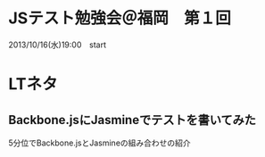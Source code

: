 JSテスト勉強会＠福岡　第１回
============================

2013/10/16(水)19:00　start

# LTネタ

Backbone.jsにJasmineでテストを書いてみた
-------------------------------------------------------------

5分位でBackbone.jsとJasmineの組み合わせの紹介
